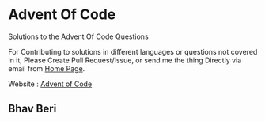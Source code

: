 # Advent Of Code
Solutions to the Advent Of Code Questions

For Contributing to solutions in different languages or questions not covered in it,
Please Create Pull Request/Issue, or send me the thing Directly via email from [Home Page](https://github.com/bhavberi).

Website : [Advent of Code](https://adventofcode.com)

## Bhav Beri
